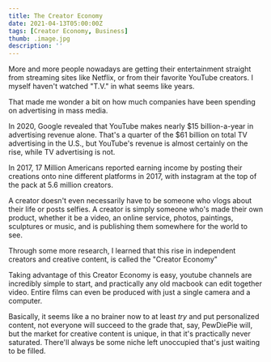```yaml
---
title: The Creator Economy
date: 2021-04-13T05:00:00Z
tags: [Creator Economy, Business]
thumb: .image.jpg
description: ''
---
```


More and more people nowadays are getting their entertainment straight from streaming sites like Netflix, or from their favorite YouTube creators. I myself haven't watched "T.V." in what seems like years.

That made me wonder a bit on how much companies have been spending on advertising in mass media.

In 2020, Google revealed that YouTube makes nearly $15 billion-a-year in advertising revenue alone. That's a quarter of the $61 billion on total TV advertising in the U.S., but YouTube's revenue is almost certainly on the rise, while TV advertising is not.

In 2017, 17 Million Americans reported earning income by posting their creations onto nine different platforms in 2017, with instagram at the top of the pack at 5.6 million creators.

A creator doesn't even necessarily have to be someone who vlogs about their life or posts selfies. A creator is simply someone who's made their own product, whether it be a video, an online service, photos, paintings, sculptures or music, and is publishing them somewhere for the world to see.

Through some more research, I learned that this rise in independent creators and creative content, is called the "Creator Economy"

Taking advantage of this Creator Economy is easy, youtube channels are incredibly simple to start, and practically any old macbook can edit together video. Entire films can even be produced with just a single camera and a computer.

Basically, it seems like a no brainer now to at least *try* and put personalized content, not everyone will succeed to the grade that, say, PewDiePie will, but the market for creative content is unique, in that it's practically never saturated. There'll always be some niche left unoccupied that's just waiting to be filled.